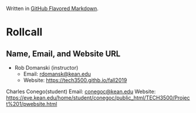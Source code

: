 Written in [GitHub Flavored Markdown](https://help.github.com/articles/github-flavored-markdown).

Rollcall
========

Name, Email, and Website URL
-------------------------------------------------
* Rob Domanski (instructor)
    * Email: rdomansk@kean.edu
    * Website:  https://tech3500.githb.io/fall2019
 
Charles Conego(student)
Email: conegoc@kean.edu
Website: https://eve.kean.edu/home/student/conegoc/public_html/TECH3500/Project%201/pwebsite.html 
    
   
